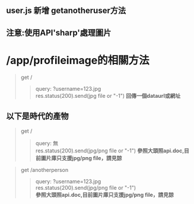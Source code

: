 ## user.js 新增 getanotheruser方法

## 注意:使用API'sharp'處理圖片
# /app/profileimage的相關方法

> get /
>> query: ?username=123.jpg  
>> res.status(200).send(jpg file or "-1") 
**回傳一個dataurl或網址**

## 以下是時代的產物

> get /
>> query: 無  
>> res.status(200).send(jpg/png file or "-1") 
**參照大頭照api.doc,目前圖片庫只支援jpg/png file，請見諒**

> get /anotherperson
>> query: ?username=123.jpg    
>> res.status(200).send(jpg/png file or "-1")  
**參照大頭照api.doc,目前圖片庫只支援jpg/png file，請見諒**